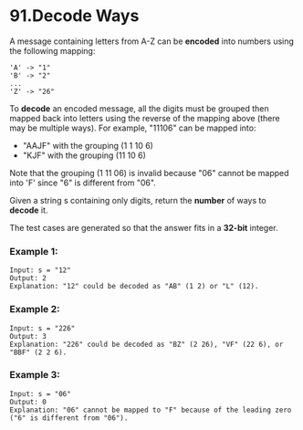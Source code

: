 # 91.Decode Ways
A message containing letters from A-Z can be **encoded** into numbers using the following mapping:
``` 
'A' -> "1"
'B' -> "2"
...
'Z' -> "26"
```
To **decode** an encoded message, all the digits must be grouped then mapped back into letters using the reverse of the mapping above (there may be multiple ways). For example, "11106" can be mapped into:

* "AAJF" with the grouping (1 1 10 6)
* "KJF" with the grouping (11 10 6)

Note that the grouping (1 11 06) is invalid because "06" cannot be mapped into 'F' since "6" is different from "06".

Given a string s containing only digits, return the **number** of ways to **decode** it.

The test cases are generated so that the answer fits in a **32-bit** integer.

### Example 1:
``` 
Input: s = "12"
Output: 2
Explanation: "12" could be decoded as "AB" (1 2) or "L" (12).
```
### Example 2:
``` 
Input: s = "226"
Output: 3
Explanation: "226" could be decoded as "BZ" (2 26), "VF" (22 6), or "BBF" (2 2 6).
```
### Example 3:
``` 
Input: s = "06"
Output: 0
Explanation: "06" cannot be mapped to "F" because of the leading zero ("6" is different from "06").
```